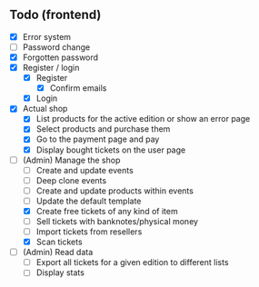 ## Todo (frontend)

- [x] Error system
- [ ] Password change
- [x] Forgotten password
- [x] Register / login
  - [x] Register
    - [x] Confirm emails
  - [x] Login
- [x] Actual shop
  -  [x] List products for the active edition or show an error page
  -  [x] Select products and purchase them
  -  [x] Go to the payment page and pay
  -  [x] Display bought tickets on the user page
- [ ] (Admin) Manage the shop
  -  [ ] Create and update events
  -  [ ] Deep clone events
  -  [ ] Create and update products within events
  -  [ ] Update the default template
  -  [x] Create free tickets of any kind of item
  -  [ ] Sell tickets with banknotes/physical money
  -  [ ] Import tickets from resellers
  -  [x] Scan tickets
- [ ] (Admin) Read data
  -  [ ] Export all tickets for a given edition to different lists
  -  [ ] Display stats 
